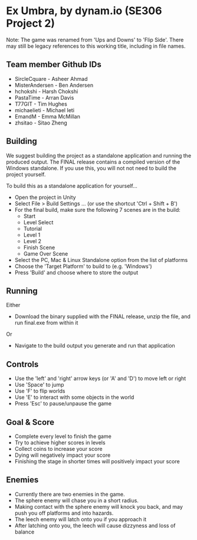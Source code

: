 # Ex Umbra, by dynam.io (SE306 Project 2) 
Note: The game was renamed from 'Ups and Downs' to 'Flip Side'. There may still be legacy references to this working title, including in file names. 

## Team member Github IDs
- SircleCquare - Asheer Ahmad
- MisterAndersen - Ben Andersen
- hchokshi - Harsh Chokshi
- PastaTime - Arran Davis
- T77GIT - Tim Hughes
- michaelieti - Michael Ieti
- EmandM - Emma McMillan
- zhsitao - Sitao Zheng

## Building
We suggest building the project as a standalone application and running the produced output. The FINAL release contains a compiled version of the Windows standalone. If you use this, you will not not need to build the project yourself. 

To build this as a standalone application for yourself...
- Open the project in Unity 
- Select File > Build Settings ... (or use the shortcut 'Ctrl + Shift + B')
- For the final build, make sure the following 7 scenes are in the build: 
   - Start
   - Level Select 
   - Tutorial
   - Level 1
   - Level 2
   - Finish Scene
   - Game Over Scene
- Select the PC, Mac & Linux Standalone option from the list of platforms
- Choose the 'Target Platform' to build to (e.g. 'Windows') 
- Press 'Build' and choose where to store the output

## Running 
Either
- Download the binary supplied with the FINAL release, unzip the file, and run final.exe from within it

Or
- Navigate to the build output you generate and run that application

## Controls
- Use the 'left' and 'right' arrow keys (or 'A' and 'D') to move left or right
- Use 'Space' to jump
- Use 'F' to flip worlds
- Use 'E' to interact with some objects in the world
- Press 'Esc' to pause/unpause the game

## Goal & Score
- Complete every level to finish the game
- Try to achieve higher scores in levels
- Collect coins to increase your score
- Dying will negatively impact your score
- Finishing the stage in shorter times will positively impact your score

## Enemies
- Currently there are two enemies in the game.
- The sphere enemy will chase you in a short radius.
- Making contact with the sphere enemy will knock you back, and may push you off platforms and into hazards.
- The leech enemy will latch onto you if you approach it
- After latching onto you, the leech will cause dizzyness and loss of balance
